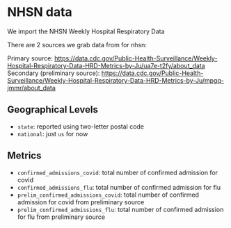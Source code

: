 # NHSN data

We import the NHSN Weekly Hospital Respiratory Data

There are 2 sources we grab data from for nhsn:

Primary source: https://data.cdc.gov/Public-Health-Surveillance/Weekly-Hospital-Respiratory-Data-HRD-Metrics-by-Ju/ua7e-t2fy/about_data
Secondary (preliminary source): https://data.cdc.gov/Public-Health-Surveillance/Weekly-Hospital-Respiratory-Data-HRD-Metrics-by-Ju/mpgq-jmmr/about_data

## Geographical Levels
* `state`: reported using two-letter postal code
* `national`: just `us` for now

## Metrics
*  `confirmed_admissions_covid`: total number of confirmed admission for covid
*  `confirmed_admissions_flu`: total number of confirmed admission for flu
*  `prelim_confirmed_admissions_covid`: total number of confirmed admission for covid from preliminary source
*  `prelim_confirmed_admissions_flu`: total number of confirmed admission for flu  from preliminary source

